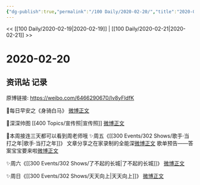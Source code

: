 ```yaml
---
{"dg-publish":true,"permalink":"/100 Daily/2020-02-20/","title":"2020-02-20","created":"2023-04-03T11:19:14.181+08:00","updated":"2023-04-03T11:19:47.151+08:00"}
---
```



<< [[100 Daily/2020-02-19\|2020-02-19]] | [[100 Daily/2020-02-21\|2020-02-21]] >>

# 2020-02-20

## 资讯站 记录

原博链接: https://weibo.com/6466290670/Iv8yFldfK

🌸每日早安之《身骑白马》
[微博正文](https://m.weibo.cn/6466290670/4473961910364815)

🌸深深帅图 [[400 Topics/宣传照\|宣传照]]
[微博正文](https://m.weibo.cn/6466290670/4474055791277009)

🌸本周接连三天都可以看到周老师哦
✨周五《[[300 Events/302 Shows/歌手·当打之年\|歌手·当打之年]]》
文章分享之在家录制的全能深[微博正文](https://m.weibo.cn/6466290670/4474131447342031)
歌单预告——答案宝宝要来啦[微博正文](https://m.weibo.cn/6466290670/4474162863627632)

✨周六《[[300 Events/302 Shows/了不起的长城\|了不起的长城]]》
[微博正文](https://m.weibo.cn/6466290670/4474020642312456)

✨周日《[[300 Events/302 Shows/天天向上\|天天向上]]》
[微博正文](https://m.weibo.cn/6466290670/4474157942832954)
